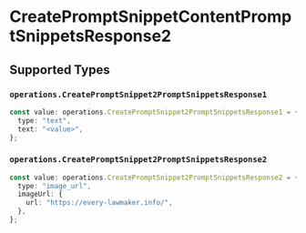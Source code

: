 # CreatePromptSnippetContentPromptSnippetsResponse2


## Supported Types

### `operations.CreatePromptSnippet2PromptSnippetsResponse1`

```typescript
const value: operations.CreatePromptSnippet2PromptSnippetsResponse1 = {
  type: "text",
  text: "<value>",
};
```

### `operations.CreatePromptSnippet2PromptSnippetsResponse2`

```typescript
const value: operations.CreatePromptSnippet2PromptSnippetsResponse2 = {
  type: "image_url",
  imageUrl: {
    url: "https://every-lawmaker.info/",
  },
};
```

